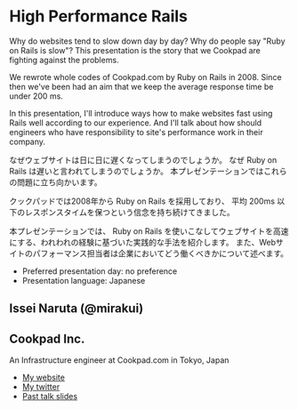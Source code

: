 # High Performance Rails

Why do websites tend to slow down day by day?
Why do people say "Ruby on Rails is slow"?
This presentation is the story that we Cookpad are fighting against the problems.

We rewrote whole codes of Cookpad.com by Ruby on Rails in 2008.
Since then we've been had an aim that we keep the average response time be under 200 ms.

In this presentation, I'll introduce ways how to make websites fast using Rails well according to our experience.
And I'll talk about how should engineers who have responsibility to site's performance work in their company.

なぜウェブサイトは日に日に遅くなってしまうのでしょうか。
なぜ Ruby on Rails は遅いと言われてしまうのでしょうか。
本プレゼンテーションではこれらの問題に立ち向かいます。

クックパッドでは2008年から Ruby on Rails を採用しており、
平均 200ms 以下のレスポンスタイムを保つという信念を持ち続けてきました。

本プレゼンテーションでは、
Ruby on Rails を使いこなしてウェブサイトを高速にする、われわれの経験に基づいた実践的な手法を紹介します。
また、Webサイトのパフォーマンス担当者は企業においてどう働くべきかについて述べます。

- Preferred presentation day: no preference
- Presentation language: Japanese

## Issei Naruta (@mirakui)

## Cookpad Inc.

An Infrastructure engineer at Cookpad.com in Tokyo, Japan

- [My website](http://d.hatena.ne.jp/mirakui)
- [My twitter](https://twitter.com/#!/mirakui)
- [Past talk slides](http://www.slideshare.net/mirakui)
